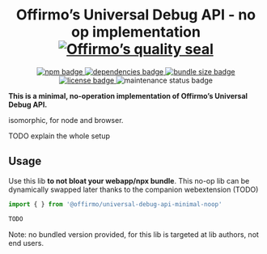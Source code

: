 
<h1 align="center">
	Offirmo’s Universal Debug API - no op implementation<br>
	<a href="https://www.offirmo.net/offirmo-monorepo/doc/modules-directory/index.html">
		<img src="https://www.offirmo.net/offirmo-monorepo/doc/quality-seal/offirmos_quality_seal.svg" alt="Offirmo’s quality seal">
	</a>
</h1>

<p align="center">
	<a alt="npm package page"
	  href="https://www.npmjs.com/package/@offirmo/universal-debug-api-minimal-noop">
		<img alt="npm badge"
		  src="https://img.shields.io/npm/v/@offirmo/universal-debug-api-minimal-noop.svg">
	</a>
	<a alt="dependencies analysis"
	  href="https://david-dm.org/offirmo/offirmo-monorepo?path=2-advanced%2Funiversal-debug-api-minimal-noop">
		<img alt="dependencies badge"
		  src="https://img.shields.io/david/offirmo/offirmo-monorepo.svg?path=2-advanced%2Funiversal-debug-api-minimal-noop">
	</a>
	<a alt="bundle size evaluation"
	  href="https://bundlephobia.com/result?p=@offirmo/universal-debug-api-minimal-noop">
		<img alt="bundle size badge"
		  src="https://img.shields.io/bundlephobia/minzip/@offirmo/universal-debug-api-minimal-noop.svg">
	</a>
	<a alt="license"
	  href="https://unlicense.org/">
		<img alt="license badge"
		  src="https://img.shields.io/badge/license-public_domain-brightgreen.svg">
	</a>
	<img alt="maintenance status badge"
	  src="https://img.shields.io/maintenance/yes/2019.svg">
</p>

**This is a minimal, no-operation implementation of Offirmo’s Universal Debug API.**

isomorphic, for node and browser.

TODO explain the whole setup


## Usage

Use this lib **to not bloat your webapp/npx bundle**. This no-op lib can be dynamically swapped later
thanks to the companion webextension (TODO)


```javascript
import { } from '@offirmo/universal-debug-api-minimal-noop'

TODO
```

Note: no bundled version provided, for this lib is targeted at lib authors, not end users.
